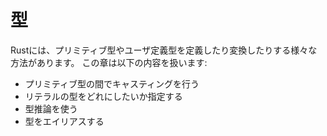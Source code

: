 # 型

Rustには、プリミティブ型やユーザ定義型を定義したり変換したりする様々な方法があります。
この章は以下の内容を扱います:

-   プリミティブ型の間でキャスティングを行う
-   リテラルの型をどれにしたいか指定する
-   型推論を使う
-   型をエイリアスする

